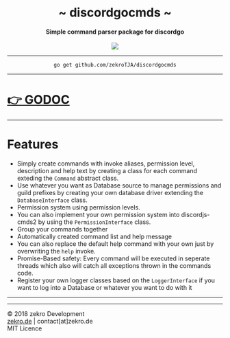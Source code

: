 <div align="center">
    <h1>~ discordgocmds ~</h1>
    <strong>Simple command parser package for discordgo</strong><br><br>
    <a href="https://godoc.org/github.com/zekroTJA/discordgocmds"><img src="https://img.shields.io/badge/docs-godoc-c918cc.svg" /></a>
    <!-- <a href="https://www.npmjs.com/package/discordjs-cmds2" ><img src="https://img.shields.io/npm/v/discordjs-cmds2.svg" /></a>&nbsp;
    <a href="https://www.npmjs.com/package/discordjs-cmds2" ><img src="https://img.shields.io/npm/dt/discordjs-cmds2.svg" /></a> -->
<br>
</div>

---

<div align="center">
    <code>go get github.com/zekroTJA/discordgocmds</code>
</div>

---

# [👉 GODOC](https://godoc.org/github.com/zekroTJA/discordgocmds)

---

# Features

- Simply create commands with invoke aliases, permission level, description and help text by creating a class for each command exteding the `Command` abstract class.
- Use whatever you want as Database source to manage permissions and guild prefixes by creating your own database driver extending the `DatabaseInterface` class.
- Permission system using permission levels.
- You can also implement your own permission system into discordjs-cmds2 by using the `PermissionInterface` class.
- Group your commands together
- Automatically created command list and help message
- You can also replace the default help command with your own just by overwriting the `help` invoke.
- Promise-Based safety: Every command will be executed in seperate threads which also will catch all exceptions thrown in the commands code.
- Register your own logger classes based on the `LoggerInterface` if you want to log into a Database or whatever you want to do with it

---

---

© 2018 zekro Development  
[zekro.de](htttps://zekro.de) | contact[at]zekro.de  
MIT Licence